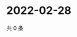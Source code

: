 # 2022-02-28

共 0 条

<!-- BEGIN WEIBO -->
<!-- 最后更新时间 Mon Feb 28 2022 12:15:30 GMT+0800 (China Standard Time) -->

<!-- END WEIBO -->
